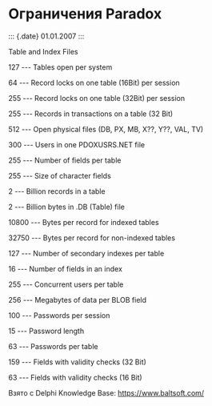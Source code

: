 Ограничения Paradox
===================

::: {.date}
01.01.2007
:::

Table and Index Files

127 --- Tables open per system

64 --- Record locks on one table (16Bit) per session

255 --- Record locks on one table (32Bit) per session

255 --- Records in transactions on a table (32 Bit)

512 --- Open physical files (DB, PX, MB, X??, Y??, VAL, TV)

300 --- Users in one PDOXUSRS.NET file

255 --- Number of fields per table

255 --- Size of character fields

2 --- Billion records in a table

2 --- Billion bytes in .DB (Table) file

10800 --- Bytes per record for indexed tables

32750 --- Bytes per record for non-indexed tables

127 --- Number of secondary indexes per table

16 --- Number of fields in an index

255 --- Concurrent users per table

256 --- Megabytes of data per BLOB field

100 --- Passwords per session

15 --- Password length

63 --- Passwords per table

159 --- Fields with validity checks (32 Bit)

63 --- Fields with validity checks (16 Bit)

Взято с Delphi Knowledge Base: <https://www.baltsoft.com/>
